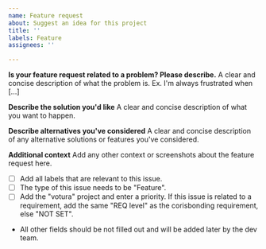 ```yaml
---
name: Feature request
about: Suggest an idea for this project
title: ''
labels: Feature
assignees: ''

---
```


**Is your feature request related to a problem? Please describe.**
A clear and concise description of what the problem is. Ex. I'm always frustrated when [...]

**Describe the solution you'd like**
A clear and concise description of what you want to happen.

**Describe alternatives you've considered**
A clear and concise description of any alternative solutions or features you've considered.

**Additional context**
Add any other context or screenshots about the feature request here.

- [ ] Add all labels that are relevant to this issue.
- [ ] The type of this issue needs to be "Feature".
- [ ] Add the "votura" project and enter a priority. If this issue is related to a requirement, add the same "REQ level" as the corisbonding requirement, else "NOT SET".
- All other fields should be not filled out and will be added later by the dev team.

